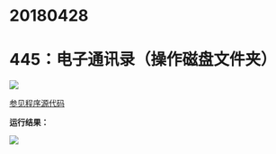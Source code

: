 # 20180428

# 445：电子通讯录（操作磁盘文件夹）

<img src="http://image.renkaigis.com/keepcoding/2018042801.png">

<a href="https://github.com/renkaigis/KeepCoding/tree/master/2018/04/28" target="_blank">参见程序源代码</a>

**运行结果：**

<img src="http://image.renkaigis.com/keepcoding/2018042802.png">
